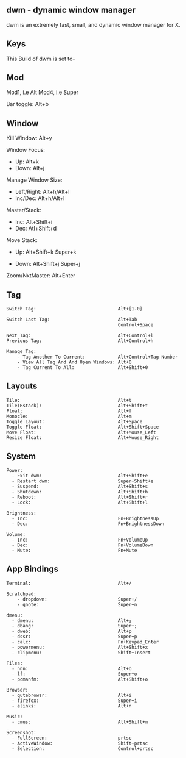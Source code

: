 dwm - dynamic window manager
---
 dwm is an extremely fast, small, and dynamic window manager for X.
 
Keys
---
 This Build of dwm is set to-

Mod
---
 Mod1, i.e Alt
 Mod4, i.e Super
 
 Bar toggle:                                 Alt+b

Window
---
 Kill Window:                                Alt+y

 Window Focus:
   - Up:                                     Alt+k
   - Down:                                   Alt+j

 Manage Window Size:
   - Left/Right:                             Alt+h/Alt+l
   - Inc/Dec:                                Alt+h/Alt+l
   
 Master/Stack:
   - Inc:                                    Alt+Shift+i
   - Dec:                                    Atl+Shift+d
   
 Move Stack:
   - Up:                                     Alt+Shift+k
                                             Super+k
                                             
   - Down:                                   Alt+Shift+j
                                             Super+j
                        
 Zoom/NxtMaster:                             Alt+Enter

Tag
---

    Switch Tag:                              Alt+[1-0]
    
    Switch Last Tag:                         Alt+Tab
                                             Control+Space
     
    Next Tag:                                Alt+Control+l
    Previous Tag:                            Alt+Control+h
    
    Manage Tag:
        - Tag Another To Current:            Alt+Control+Tag Number
        - View All Tag And And Open Windows: Alt+0
        - Tag Current To All:                Alt+Shift+0

Layouts
---

    Tile:                                    Alt+t
    Tile(Bstack):                            Alt+Shift+t
    Float:                                   Alt+f
    Monocle:                                 Alt+m
    Toggle Layout:                           Alt+Space
    Toggle Float:                            Alt+Shift+Space
    Move Float:                              Alt+Mouse_Left
    Resize Float:                            Alt+Mouse_Right

System
---

    Power:
      - Exit dwm:                            Alt+Shift+e
      - Restart dwm:                         Super+Shift+e
      - Suspend:                             Alt+Shift+s
      - Shutdown:                            Alt+Shift+h
      - Reboot:                              Alt+Shift+r
      - Lock:                                Alt+Shift+l
    
    Brightness:
      - Inc:                                 Fn+BrightnessUp
      - Dec:                                 Fn+BrightnessDown
    
    Volume:
      - Inc:                                 Fn+VolumeUp
      - Dec:                                 Fn+VolumeDown
      - Mute:                                Fn+Mute


App Bindings
---

    Terminal:                                Alt+/
    
    Scratchpad:
        - dropdown:                          Super+/
        - gnote:                             Super+n

    dmenu: 
      - dmenu:                               Alt+;
      - dbang:                               Super+;
      - dweb:                                Alt+p
      - dssr:                                Super+p
      - calc:                                Fn+Keypad_Enter
      - powermenu:                           Alt+Shift+x
      - clipmenu:                            Shift+Insert
    
    Files:
      - nnn:                                 Alt+o
      - lf:                                  Super+o
      - pcmanfm:                             Alt+Shift+o
    
    Browser:
      - qutebrowsr:                          Alt+i
      - firefox:                             Super+i
      - elinks:                              Alt+n
    
    Music:                                   
      - cmus:                                Alt+Shift+m
    
    Screenshot:
      - FullScreen:                          prtsc
      - ActiveWindow:                        Shift+prtsc
      - Selection:                           Control+prtsc
